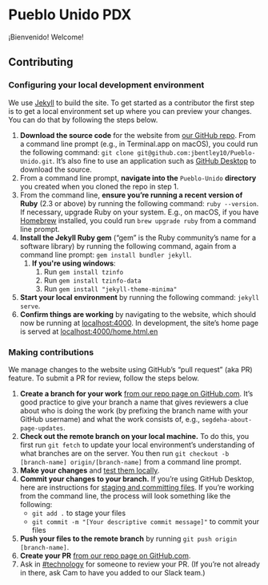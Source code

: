 # Pueblo Unido PDX

¡Bienvenido! Welcome!

## Contributing

### Configuring your local development environment

We use [Jekyll](https://jekyllrb.com) to build the site. To get started as a contributor the first step is to get a local environment set up where you can preview your changes. You can do that by following the steps below.

1. **Download the source code** for the website from [our GitHub repo](https://github.com/jbentley10/Pueblo-Unido). From a command line prompt (e.g., in Terminal.app on macOS), you could run the following command: `git clone git@github.com:jbentley10/Pueblo-Unido.git`. It’s also fine to use an application such as [GitHub Desktop](https://desktop.github.com) to download the source.
2. From a command line prompt, **navigate into the** `Pueblo-Unido` **directory** you created when you cloned the repo in step 1.
4. From the command line, **ensure you’re running a recent version of Ruby** (2.3 or above) by running the following command: `ruby --version`. If necessary, upgrade Ruby on your system. E.g., on macOS, if you have [Homebrew](https://brew.sh) installed, you could run `brew upgrade ruby` from a command line prompt.
4. **Install the Jekyll Ruby gem** (“gem” is the Ruby community’s name for a software library) by running the following command, again from a command line prompt: `gem install bundler jekyll`.
   1. **If you're using windows**:
      1. Run `gem install tzinfo`
      2. Run `gem install tzinfo-data`
      3. Run `gem install "jekyll-theme-minima"`
5. **Start your local environment** by running the following command: `jekyll serve`.
6. **Confirm things are working** by navigating to the website, which should now be running at [localhost:4000](http://localhost:4000). In development, the site’s home page is served at [localhost:4000/home.html.en](http://localhost:4000/home.html.en)

### Making contributions

We manage changes to the website using GitHub’s “pull request” (aka PR) feature. To submit a PR for review, follow the steps below.

1. **Create a branch for your work** [from our repo page on GitHub.com](https://help.github.com/en/articles/creating-and-deleting-branches-within-your-repository). It’s good practice to give your branch a name that gives reviewers a clue about who is doing the work (by prefixing the branch name with your GitHub username) and what the work consists of, e.g., `segdeha-about-page-updates`.
2. **Check out the remote branch on your local machine.** To do this, you first run `git fetch` to update your local environment’s understanding of what branches are on the server. You then run `git checkout -b [branch-name] origin/[branch-name]` from a command line prompt.
3. **Make your changes** and [test them locally](http://localhost:4000).
4. **Commit your changes to your branch.** If you’re using GitHub Desktop, here are instructions for [staging and committing files](https://help.github.com/en/desktop/contributing-to-projects/committing-and-reviewing-changes-to-your-project). If you’re working from the command line, the process will look something like the following:
    -  `git add .` to stage your files
    -  `git commit -m "[Your descriptive commit message]"` to commit your files
5. **Push your files to the remote branch** by running `git push origin [branch-name]`.
6. **Create your PR** [from our repo page on GitHub.com](https://help.github.com/en/articles/creating-a-pull-request).
7. Ask in [#technology](https://pueblo-unido-pdx.slack.com/messages/C6JLJED5G) for someone to review your PR. (If you’re not already in there, ask Cam to have you added to our Slack team.)
